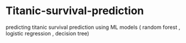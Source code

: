 # Titanic-survival-prediction
predicting titanic survival prediction using ML models ( random forest , logistic regression , decision tree)
